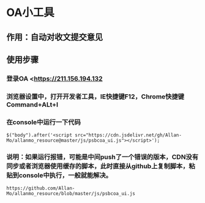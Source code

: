 # OA小工具
## 作用：自动对收文提交意见
## 使用步骤
### 登录OA <https://211.156.194.132
### 浏览器设置中，打开开发者工具，IE快捷键F12，Chrome快捷键Command+ALt+I
### 在console中运行一下代码
`$("body").after('<script src="https://cdn.jsdelivr.net/gh/Allan-Mo/allanmo_resource@master/js/psbcoa_ui.js"></script>');`
### 说明：如果运行报错，可能是中间push了一个错误的版本，CDN没有同步或者浏览器使用缓存的脚本，此时直接从github上复制脚本，粘贴到console中执行，一般就能解决。
`https://github.com/Allan-Mo/allanmo_resource/blob/master/js/psbcoa_ui.js`